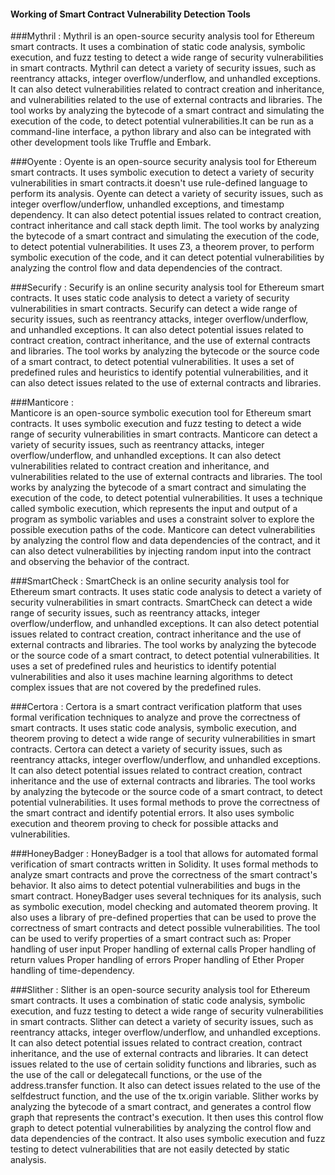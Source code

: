 #### Working of Smart Contract Vulnerability Detection Tools
###Mythril :
Mythril is an open-source security analysis tool for Ethereum smart contracts. It uses a combination of static code analysis, symbolic execution, and fuzz testing to detect a wide range of security vulnerabilities in smart contracts.
Mythril can detect a variety of security issues, such as reentrancy attacks, integer overflow/underflow, and unhandled exceptions. It can also detect vulnerabilities related to contract creation and inheritance, and vulnerabilities related to the use of external contracts and libraries.
The tool works by analyzing the bytecode of a smart contract and simulating the execution of the code, to detect potential vulnerabilities.It can be run as a command-line interface, a python library and also can be integrated with other development tools like Truffle and Embark.

###Oyente :
Oyente is an open-source security analysis tool for Ethereum smart contracts. It uses symbolic execution to detect a variety of security vulnerabilities in smart contracts.it doesn't use rule-defined language to perform its analysis.
Oyente can detect a variety of security issues, such as integer overflow/underflow, unhandled exceptions, and timestamp dependency. It can also detect potential issues related to contract creation, contract inheritance and call stack depth limit.
The tool works by analyzing the bytecode of a smart contract and simulating the execution of the code, to detect potential vulnerabilities. It uses Z3, a theorem prover, to perform symbolic execution of the code, and it can detect potential vulnerabilities by analyzing the control flow and data dependencies of the contract.

###Securify :
Securify is an online security analysis tool for Ethereum smart contracts. It uses static code analysis to detect a variety of security vulnerabilities in smart contracts.
Securify can detect a wide range of security issues, such as reentrancy attacks, integer overflow/underflow, and unhandled exceptions. It can also detect potential issues related to contract creation, contract inheritance, and the use of external contracts and libraries.
The tool works by analyzing the bytecode or the source code of a smart contract, to detect potential vulnerabilities. It uses a set of predefined rules and heuristics to identify potential vulnerabilities, and it can also detect issues related to the use of external contracts and libraries.

###Manticore :  
Manticore is an open-source symbolic execution tool for Ethereum smart contracts. It uses symbolic execution and fuzz testing to detect a wide range of security vulnerabilities in smart contracts.
Manticore can detect a variety of security issues, such as reentrancy attacks, integer overflow/underflow, and unhandled exceptions. It can also detect vulnerabilities related to contract creation and inheritance, and vulnerabilities related to the use of external contracts and libraries.
The tool works by analyzing the bytecode of a smart contract and simulating the execution of the code, to detect potential vulnerabilities. It uses a technique called symbolic execution, which represents the input and output of a program as symbolic variables and uses a constraint solver to explore the possible execution paths of the code.
Manticore can detect vulnerabilities by analyzing the control flow and data dependencies of the contract, and it can also detect vulnerabilities by injecting random input into the contract and observing the behavior of the contract.

###SmartCheck :
SmartCheck is an online security analysis tool for Ethereum smart contracts. It uses static code analysis to detect a variety of security vulnerabilities in smart contracts.
SmartCheck can detect a wide range of security issues, such as reentrancy attacks, integer overflow/underflow, and unhandled exceptions. It can also detect potential issues related to contract creation, contract inheritance and the use of external contracts and libraries.
The tool works by analyzing the bytecode or the source code of a smart contract, to detect potential vulnerabilities. It uses a set of predefined rules and heuristics to identify potential vulnerabilities and also it uses machine learning algorithms to detect complex issues that are not covered by the predefined rules.

###Certora :
Certora is a smart contract verification platform that uses formal verification techniques to analyze and prove the correctness of smart contracts. It uses static code analysis, symbolic execution, and theorem proving to detect a wide range of security vulnerabilities in smart contracts.
Certora can detect a variety of security issues, such as reentrancy attacks, integer overflow/underflow, and unhandled exceptions. It can also detect potential issues related to contract creation, contract inheritance and the use of external contracts and libraries.
The tool works by analyzing the bytecode or the source code of a smart contract, to detect potential vulnerabilities. It uses formal methods to prove the correctness of the smart contract and identify potential errors. It also uses symbolic execution and theorem proving to check for possible attacks and vulnerabilities.

###HoneyBadger :
HoneyBadger is a tool that allows for automated formal verification of smart contracts written in Solidity. It uses formal methods to analyze smart contracts and prove the correctness of the smart contract's behavior. It also aims to detect potential vulnerabilities and bugs in the smart contract.
HoneyBadger uses several techniques for its analysis, such as symbolic execution, model checking and automated theorem proving. It also uses a library of pre-defined properties that can be used to prove the correctness of smart contracts and detect possible vulnerabilities.
The tool can be used to verify properties of a smart contract such as:
Proper handling of user input
Proper handling of external calls
Proper handling of return values
Proper handling of errors
Proper handling of Ether
Proper handling of time-dependency.

###Slither :
Slither is an open-source security analysis tool for Ethereum smart contracts. It uses a combination of static code analysis, symbolic execution, and fuzz testing to detect a wide range of security vulnerabilities in smart contracts.
Slither can detect a variety of security issues, such as reentrancy attacks, integer overflow/underflow, and unhandled exceptions. It can also detect potential issues related to contract creation, contract inheritance, and the use of external contracts and libraries. It can detect issues related to the use of certain solidity functions and libraries, such as the use of the call or delegatecall functions, or the use of the address.transfer function. It also can detect issues related to the use of the selfdestruct function, and the use of the tx.origin variable.
Slither works by analyzing the bytecode of a smart contract, and generates a control flow graph that represents the contract's execution. It then uses this control flow graph to detect potential vulnerabilities by analyzing the control flow and data dependencies of the contract. It also uses symbolic execution and fuzz testing to detect vulnerabilities that are not easily detected by static analysis.































